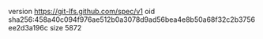 version https://git-lfs.github.com/spec/v1
oid sha256:458a40c094f976ae512b0a3078d9ad56bea4e8b50a68f32c2b3756ee2d3a196c
size 5872
